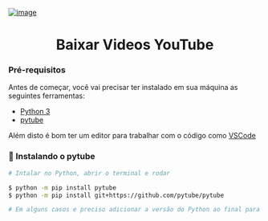 [![image](https://img.shields.io/badge/LinkedIn-0077B5?style=for-the-badge&logo=linkedin&logoColor=white)](https://www.linkedin.com/in/sxavierm/)

<h1 align="center">Baixar Videos YouTube</h1>




### Pré-requisitos

<p>Antes de começar, você vai precisar ter instalado em sua máquina as seguintes ferramentas:

* [Python 3](https://www.python.org/downloads/)
* [pytube](https://pypi.org/project/pytube/) </p>

Além disto é bom ter um editor para trabalhar com o código como [VSCode](https://code.visualstudio.com/)

### 🎲 Instalando o pytube

```bash
# Intalar no Python, abrir o terminal e rodar 

$ python -m pip install pytube
$ python -m pip install git+https://github.com/pytube/pytube

# Em alguns casos e preciso adicionar a versão do Python ao final para abrir e instalar python3

```


